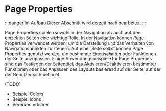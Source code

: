 # Page Properties

:::danger Im Aufbau
Dieser Abschnitt wird derzeit noch bearbeitet.
:::

Page Properties spielen sowohl in der Navigation als auch auf den einzelnen Seiten eine wichtige Rolle. In der Navigation können Page Properties verwendet werden, um die Darstellung und das Verhalten von Navigationspunkten zu steuern. Auf einer Seite selbst können Page Properties genutzt werden, um bestimmte Eigenschaften oder Funktionen der Seite anzupassen. Einige Anwendungsbeispiele für Page Properties sind das Festlegen der Seitentitel, das Aktivieren/Deaktivieren bestimmter Funktionen oder das Anpassen des Layouts basierend auf der Seite, auf der der Benutzer sich befindet.

(TODO)

- Beispiel Colors
- Beispiel Icons
- Vererben erklären